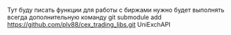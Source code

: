 Тут буду писать функции для работы с биржами
нужно будет выполнять всегда дополнительную команду
git submodule add https://github.com/plv88/cex_trading_libs.git UniExchAPI

